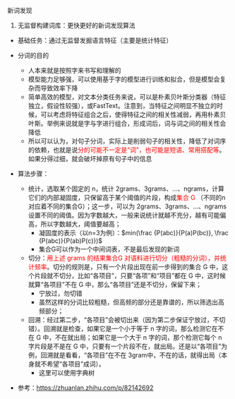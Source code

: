新词发现

1. 无监督构建词库：更快更好的新词发现算法

+ 基础任务：通过无监督发掘语言特征（主要是统计特征）
+ 分词的目的
  + 人本来就是按照字来书写和理解的
  + 模型能力足够强，可以使用基于字的模型进行训练和拟合，但是模型会复杂而导致效率下降
  + 简单高效的模型，对文本分类任务来说，可以是朴素贝叶斯分类器（特征独立，假设性较强），或FastText。注意到，当特征之间明显不独立的时候，可以考虑将特征组合之后，使得特征之间的相关性减弱，再用朴素贝叶斯。举例来说就是字与字进行组合，形成词后，词与词之间的相关性会降低
  + 所以可以认为，对句子分词，实际上是削弱句子的相关性，降低了对词序的依赖，也就是说<font color=red>分的可能不一定是“词”，也可能是短语、常用搭配等</font>。如果分得过细，就会破坏掉原有句子中的信息

+ 算法步骤：
  + 统计，选取某个固定的 n，统计 2grams、3grams、…、ngrams，计算它们的内部凝固度，只保留高于某个阈值的片段，构成<font color=red>集合 G</font> （不同的n对应着不同的集合G）；这一步，可以为 2grams、3grams、…、ngrams 设置不同的阈值。因为字数越大，一般来说统计就越不充分，越有可能偏高，所以字数越大，阈值要越高；
    + 凝固度的表示（以n=3为例）：$min(\frac {P(abc)}{P(a)P(bc)}, \frac {P(abc)}{P(ab)P(c)})$
    + 集合G可以作为一个中间词表，不是最后发现的新词
  + 切分：<font color=red>用上述 grams 的结果集合G 对语料进行切分（粗糙的分词），并统计频率</font>。切分的规则是，只有一个片段出现在前一步得到的集合 G 中，这个片段就不切分，比如“各项目”，只要“各项”和“项目”都在 G 中，这时候就算“各项目”不在 G 中，那么“各项目”还是不切分，保留下来；
    + 宁放过，勿切错
    + 虽然这样的分词比较粗糙，但高频的部分还是靠谱的，所以筛选出高频部分；
  + 回溯：经过第二步，“各项目”会被切出来（因为第二步保证宁放过，不切错）。回溯就是检查，如果它是一个小于等于 n 字的词，那么检测它在不在 G 中，不在就出局；如果它是一个大于 n 字的词，那个检测它每个 n 字片段是不是在 G 中，只要有一个片段不在，就出局。还是以“各项目”为例，回溯就是看看，“各项目”在不在 3gram中，不在的话，就得出局（本身就不希望“各项目”成词）。
    + 这里可以使用字典树
+ 参考：https://zhuanlan.zhihu.com/p/82142692